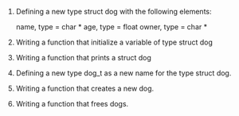 1. Defining a new type struct dog with the following elements:

    name, type = char *
    age, type = float
    owner, type = char *
2. Writing a function that initialize a variable of type struct dog
3. Writing a function that prints a struct dog
4. Defining a new type dog_t as a new name for the type struct dog.
5. Writing a function that creates a new dog.
6. Writing a function that frees dogs.

